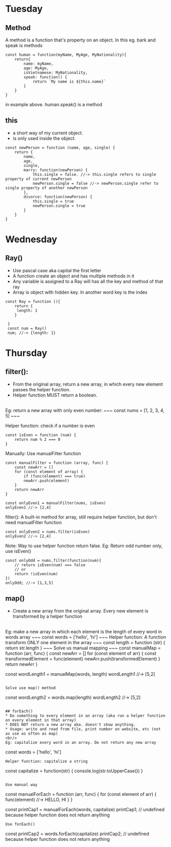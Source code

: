 # Tuesday
## Method
A method is a function that's property on an object. In this eg. bark and speak is methods
~~~
const human = function(myName, MyAge, MyNationality){
    return{
        name: myName,
        age: MyAge,
        isVietnamese: MyNationality,
        speak: function() {
            return `My name is ${this.name}`          
        }
    }
}
~~~
in example above. human.speak() is a method
## this
* a short way of my current object.
* is only used inside the object.
~~~
const newPerson = function (name, age, single) {
    return {
        name,
        age,
        single,
        marry: function(newPerson) {
            this.single = false. //-> this.single refers to single property of current newPerson
            newPerson.single = false //-> newPerson.single refer to single property of another newPerson
        },
        divorce: function(newPerson) {
            this.single = true
            newPerson.single = true
        }
    }
}

~~~
# Wednesday
## Ray()
* Use pascal case aka capital the first letter
* A function create an object and has multiple methods in it
* Any variable is assigned to a Ray will has all the key and method of that ray
* Array is object with hidden key. In another word key is the index

~~~
const Ray = function (){
    return {
     length: 1
    } 
 
 }
 const num = Ray()
 num; //-> {length: 1}
~~~
# Thursday
## filter():
* From the original array, return a new array, in which every new element passes the helper function.
* Helper function MUST return a boolean.
<br/>
Eg: return a new array with only even number:
~~~
const nums = [1, 2, 3, 4, 5]
~~~

Helper function: check if a number is even
~~~
const isEven = function (num) {
    return num % 2 === 0
}
~~~
Manually: Use manualFilter function
~~~
const manualFilter = function (array, func) {
    const newArr = []
    for (const element of array) {
        if (func(element) === true)
        newArr.push(element)
    }
    return newArr
}

const onlyEven1 = manualFilter(nums, isEven)
onlyEven1 //-> [2,4]
~~~
filter(): A built-in method for array, still require helper function, but don't need manualFilter function
~~~
const onlyEven2 = nums.filter(isEven)
onlyEven2 //-> [2,4]
~~~
Note: Way to use helper function return false.
Eg: Return odd number only, use isEven()
~~~
const onlyOdd = nums.filter(function(num){
    // return isEven(num) === false
    // or
    return !isEven(num)
})
onlyOdd; //-> [1,3,5]
~~~

## map()
* Create a new array from the original array. Every new element is transformed by a helper function
<br/>
Eg: make a new array in which each element is the length of every word in words array
~~~
const words = ['hello', 'hi']
~~~
Helper function: A function transform ONLY one element in the array
~~~
const length = function (str) {
    return str.length
}
~~~
Solve us manual mapping
~~~
const manualMap = function (arr, func) {
    const newArr = []
    for (const element of arr) {
        const transformedElement = func(element)
        newArr.push(transformedElement)
    }
    return newArr
}

const wordLength1 = manualMap(words, length)
wordLength1 //-> [5,2]
~~~

Solve use map() method
~~~
const wordLength2 = words.map(length)
wordLength2 //-> [5,2]
~~~

## forEach()
* Do something to every element in an array (aka run a helper function on every element in that array)
* DOES NOT return a new array aka. doesn't show anything.
* Usage: write and read from file, print number on website, etc (not as use as often as map)
<br/>
Eg: capitalize every word in an array. Do not return any new array

~~~
const words = ['hello', 'hi']
~~~
Helper function: capitalize a string

~~~
const capitalize = function(str) {
    console.log(str.toUpperCase())
}
~~~

Use manual way
~~~
const manualForEach = function (arr, func) {
    for (const element of arr) {
        func(element) //-> HELLO, HI
    }
}

const printCap1 = manualForEach(words, capitalize)
printCap1; // undefined because helper function does not return anything
~~~
Use forEach()
~~~
const printCap2 = words.forEach(capitalize)
printCap2;  // undefined because helper function does not return anything
~~~
